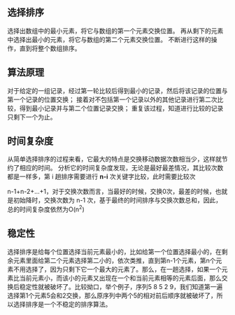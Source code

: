 ## 选择排序选择出数组中的最小元素，将它与数组的第一个元素交换位置。再从剩下的元素中选择出最小的元素，将它与数组的第二个元素交换位置。不断进行这样的操作，直到将整个数组排序。## 算法原理对于给定的一组记录，经过第一轮比较后得到最小的记录，然后将该记录的位置与第一个记录的位置交换；接着对不包括第一个记录以外的其他记录进行第二次比较，得到最小记录并与第二个位置记录交换；重复该过程，知道进行比较的记录只剩下一个为止。## 时间复杂度从简单选择排序的过程来看，它最大的特点是交换移动数据次数相当少，这样就节约了相应的时间。分析它的时间复杂度发现，无论是最好最差情况，其比较次数都是一样多，第 i 趟排序需要进行 **n-i** 次关键字比较，此时需要比较次n-1+n-2+...+1，对于交换次数而言，当最好的时候，交换0次，最差的时候，也就是初始降时，交换次数为 n-1 次，基于最终的时间排序与交换次数总和，因此，总的时间复杂度依然为O(n<sup>2</sup>)## 稳定性选择排序是给每个位置选择当前元素最小的，比如给第一个位置选择最小的，在剩余元素里面给第二个元素选择第二小的，依次类推，直到第n-1个元素，第n个元素不用选择了，因为只剩下它一个最大的元素了。那么，在一趟选择，如果一个元素比当前元素小，而该小的元素又出现在一个和当前元素相等的元素后面，那么交换后稳定性就被破坏了。比较拗口，举个例子，序列5 8 5 2 9，我们知道第一遍选择第1个元素5会和2交换，那么原序列中两个5的相对前后顺序就被破坏了，所以选择排序是一个不稳定的排序算法。